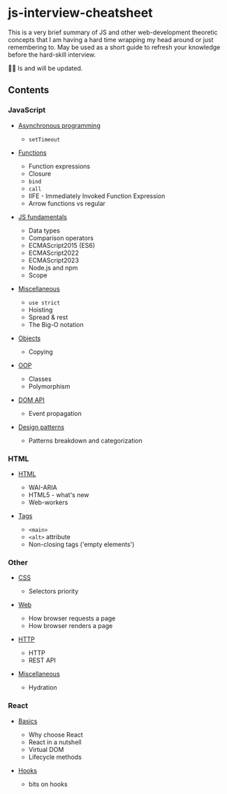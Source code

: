 # js-interview-cheatsheet

This is a very brief summary of JS and other web-development theoretic conсepts that I am having a hard time wrapping my head around or just remembering to.
May be used as a short guide to refresh your knowledge before the hard-skill interview.

👩‍💻 Is and will be updated.

## Contents

### JavaScript

- [Asynchronous programming](JavaScript/asynchronous.md)

  - `setTimeout`

- [Functions](JavaScript/functions.md)

  - Function expressions
  - Closure
  - `bind`
  - `call`
  - IIFE - Immediately Invoked Function Expression
  - Arrow functions vs regular

- [JS fundamentals](JavaScript/jsfundamentals.md)

  - Data types
  - Comparison operators
  - ECMAScript2015 (ES6)
  - ECMAScript2022
  - ECMAScript2023
  - Node.js and npm
  - Scope

- [Miscellaneous](JavaScript/miscellaneous.md)

  - `use strict`
  - Hoisting
  - Spread & rest
  - The Big-O notation

- [Objects](JavaScript/objects.md)

  - Copying

- [OOP](JavaScript/OOP.md)

  - Classes
  - Polymorphism

- [DOM API](JavaScript/DOM.md)

  - Event propagation

- [Design patterns](JavaScript/patterns.md)
  - Patterns breakdown and categorization

### HTML

- [HTML](HTML/HTML.md)

  - WAI-ARIA
  - HTML5 - what's new
  - Web-workers

- [Tags](HTML/HTML.md)
  - `<main>`
  - `<alt>` attribute
  - Non-closing tags ('empty elements')

### Other

- [CSS](CSS.md)

  - Selectors priority

- [Web](web.md)

  - How browser requests a page
  - How browser renders a page

- [HTTP](HTTP.md)

  - HTTP
  - REST API

- [Miscellaneous](Miscellaneous.md)

  - Hydration

### React

- [Basics](React/basics.md)

  - Why choose React
  - React in a nutshell
  - Virtual DOM
  - Lifecycle methods

- [Hooks](React/hooks.md)
  - bits on hooks
